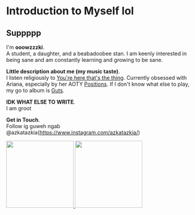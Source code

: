 # Introduction to Myself lol
## Suppppp
I'm **ooowzzzki**.\
A student, a daughter, and a beabadoobee stan. 
I am keenly interested in being sane and am constantly learning and growing to be sane.

**Little description about me (my music taste)**.\
I listen religiously to [You're here that's the thing](https://open.spotify.com/track/68SSN8C0cJmUEXJkGyNYqe?si=e01f7b0e33e64be0). Currently obsessed with Ariana, especially by her AOTY [Positions]([https://www.udemy.com/](https://open.spotify.com/album/74vajFwEwXJ61OW1DKSPEa?si=sLUSPuHHTMuUFS4QiwAqLQ)). If I don't know what else to play, my go to album is [Guts](https://open.spotify.com/album/1xJHno7SmdVtZAtXbdbDZp?si=144fe359b92f45fb).

**IDK WHAT ELSE TO  WRITE**.\
I am groot

**Get in Touch**.\
Follow ig guweh ngab @azkatazkia(https://www.instagram.com/azkatazkia/) 
 
<p align="left">
<a href="https://github.com/fahmimna">
  <img height="180em" src="https://github-readme-stats-eight-theta.vercel.app/api?username=fahmimna&show_icons=true&theme=algolia&include_all_commits=true&count_private=true"/>
  <img height="180em" src="https://github-readme-stats-eight-theta.vercel.app/api/top-langs/?username=fahmimna&layout=compact&langs_count=8&theme=algolia"/>
</a>
</p>
